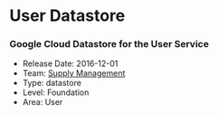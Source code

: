 # User Datastore
### Google Cloud Datastore for the User Service
* Release Date: 2016-12-01
* Team: [Supply Management](./../teams/supply.md)
* Type: datastore
* Level: Foundation
* Area: User

